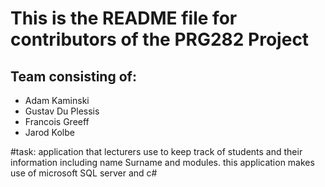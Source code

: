 # This is the README file for contributors of the PRG282 Project

## Team consisting of:

- Adam Kaminski
- Gustav Du Plessis
- Francois Greeff
- Jarod Kolbe

#task:
application that lecturers use to keep track of students and their information including name Surname and modules. this application makes use of microsoft SQL server and c#
